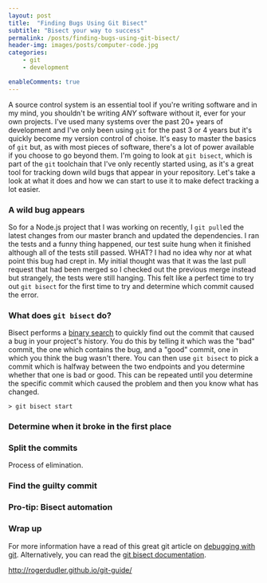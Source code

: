 ```yaml
---
layout: post
title:  "Finding Bugs Using Git Bisect"
subtitle: "Bisect your way to success"
permalink: /posts/finding-bugs-using-git-bisect/
header-img: images/posts/computer-code.jpg
categories:
    - git
    - development

enableComments: true
---
```


A source control system is an essential tool if you're writing software and in my mind, you shouldn't be writing *ANY* software without it, ever for your own projects. I've used many systems over the past 20+ years of development and I've only been using `git` for the past 3 or 4 years but it's quickly become my version control of choise. It's easy to master the basics of `git` but, as with most pieces of software, there's a lot of power available if you choose to go beyond them. I'm going to look at `git bisect`, which is part of the `git` toolchain that I've only recently started using, as it's a great tool for tracking down wild bugs that appear in your repository. Let's take a look at what it does and how we can start to use it to make defect tracking a lot easier.

### A wild bug appears

So for a Node.js project that I was working on recently, I `git pull`ed the latest changes from our master branch and updated the dependencies. I ran the tests and a funny thing happened, our test suite hung when it finished although all of the tests still passed. WHAT? I had no idea why nor at what point this bug had crept in. My initial thought was that it was the last pull request that had been merged so I checked out the previous merge instead but strangely, the tests were still hanging. This felt like a perfect time to try out `git bisect` for the first time to try and determine which commit caused the error.

### What does `git bisect` do?
Bisect performs a [binary search](https://en.wikipedia.org/wiki/Binary_search_algorithm) to quickly find out the commit that caused a bug in your project's history. You do this by telling it which was the "bad" commit, the one which contains the bug, and a "good" commit, one in which you think the bug wasn't there. You can then use `git bisect` to pick a commit which is halfway between the two endpoints and you determine whether that one is bad or good. This can be repeated until you determine the specific commit which caused the problem and then you know what has changed.

```
> git bisect start
```

### Determine when it broke in the first place

### Split the commits

Process of elimination.

### Find the guilty commit

### Pro-tip: Bisect automation

### Wrap up

For more information have a read of this great git article on [debugging with git](https://git-scm.com/book/en/v2/Git-Tools-Debugging-with-Git). Alternatively, you can read the [git bisect documentation](https://git-scm.com/docs/git-bisect).

http://rogerdudler.github.io/git-guide/
